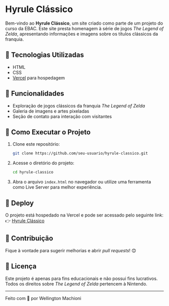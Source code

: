 # Hyrule Clássico

Bem-vindo ao **Hyrule Clássico**, um site criado como parte de um projeto do curso da EBAC. Este site presta homenagem à série de jogos *The Legend of Zelda*, apresentando informações e imagens sobre os títulos clássicos da franquia.

## 🔹 Tecnologias Utilizadas
- HTML
- CSS
- [Vercel](https://vercel.com/) para hospedagem

## 🔹 Funcionalidades
- Exploração de jogos clássicos da franquia *The Legend of Zelda*
- Galeria de imagens e artes pixeladas
- Seção de contato para interação com visitantes

## 🔹 Como Executar o Projeto
1. Clone este repositório:
   ```sh
   git clone https://github.com/seu-usuario/hyrule-classico.git
   ```
2. Acesse o diretório do projeto:
   ```sh
   cd hyrule-classico
   ```
3. Abra o arquivo `index.html` no navegador ou utilize uma ferramenta como Live Server para melhor experiência.

## 🔹 Deploy
O projeto está hospedado na Vercel e pode ser acessado pelo seguinte link:
👉 [Hyrule Clássico](https://projeto1-ebac-coral.vercel.app/)

## 🔹 Contribuição
Fique à vontade para sugerir melhorias e abrir *pull requests*! 😊

## 🔹 Licença
Este projeto é apenas para fins educacionais e não possui fins lucrativos. Todos os direitos sobre *The Legend of Zelda* pertencem à Nintendo.

---
Feito com 💚 por Wellington Machioni

